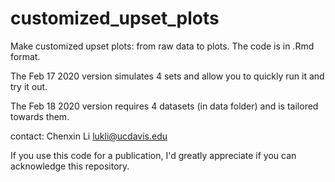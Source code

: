 # customized_upset_plots
Make customized upset plots: from raw data to plots.
The code is in .Rmd format.


The Feb 17 2020 version simulates 4 sets and allow you to quickly run it and try it out. 

The Feb 18 2020 version requires 4 datasets (in data folder) and is tailored towards them. 

contact: Chenxin Li lukli@ucdavis.edu   

If you use this code for a publication, I'd greatly appreciate if you can acknowledge this repository. 
